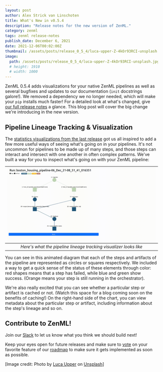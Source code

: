```yaml
---
layout: post
author: Alex Strick van Linschoten
title: What's New in v0.5.4
description: "Release notes for the new version of ZenML."
category: zenml
tags: zenml release-notes
publish_date: December 6, 2021
date: 2021-12-06T00:02:00Z
thumbnail: /assets/posts/release_0_5_4/luca-upper-Z-4kOr93RCI-unsplash.jpg
image:
  path: /assets/posts/release_0_5_4/luca-upper-Z-4kOr93RCI-unsplash.jpg
  # height: 1910
  # width: 1000
---
```


ZenML 0.5.4 adds visualizations for your native ZenML pipelines as well as
several bugfixes and updates to our documentation (`init` docstrings galore!).
We removed a dependency we no longer needed, which will make your `pip`
installs much faster! For a detailed look at what's changed, give [our full release
notes](https://github.com/zenml-io/zenml/releases/tag/0.5.4) a glance. This blog
post will cover the big change we're introducing in the new version.

## Pipeline Lineage Tracking & Visualization

The [statistics visualizations from the last release](https://blog.zenml.io/zero-five-three-release/) got us all inspired to add a
few more useful ways of seeing what's going on in your pipelines. It's not
uncommon for pipelines to be made up of many steps, and those steps can interact
and intersect with one another in often complex patterns. We've built a way for
you to inspect what's going on with your ZenML pipeline:

| ![Here's what the pipeline lineage tracking visualizer looks like](../assets/posts/release_0_5_4/zenml_lineage.gif) |
|:--:|
| *Here's what the pipeline lineage tracking visualizer looks like* |

You can see in this animated diagram that each of the steps and artifacts of the pipeline are
represented as circles or squares respectively. We included a way to get a quick
sense of the status of these elements through color: red shapes means that a
step has failed, while blue and green show success. (Orange means your step is
still running in the orchestrator).

We're also really excited that you can see
whether a particular step or artifact is cached or not. (Watch this space for a
blog coming soon on the benefits of caching!) On the right-hand side of the chart, you can view metadata about the particular
step or artifact, including information about the step's lineage and so on.

## Contribute to ZenML!

Join our [Slack](https://zenml.io/slack-invite/) to let us know what you think we should build next!

Keep your eyes open for future releases and make sure to [vote](https://github.com/zenml-io/zenml/discussions/categories/roadmap) on your favorite feature of our [roadmap](https://zenml.io/roadmap) to make sure it gets implemented as soon as possible.

[Image credit: Photo by [Luca Upper](https://unsplash.com/@lucaupper?utm_source=unsplash&utm_medium=referral&utm_content=creditCopyText) on [Unsplash](https://unsplash.com/s/photos/balloons?utm_source=unsplash&utm_medium=referral&utm_content=creditCopyText)]